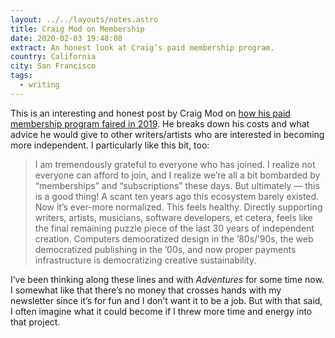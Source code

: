 ```yaml
---
layout: ../../layouts/notes.astro
title: Craig Mod on Membership
date: 2020-02-03 19:48:08
extract: An honest look at Craig’s paid membership program.
country: California
city: San Francisco
tags:
  - writing
---
```


This is an interesting and honest post by Craig Mod on [how his paid membership program faired in 2019](https://craigmod.com/essays/membership_programs/). He breaks down his costs and what advice he would give to other writers/artists who are interested in becoming more independent. I particularly like this bit, too:

> I am tremendously grateful to everyone who has joined. I realize not everyone can afford to join, and I realize we’re all a bit bombarded by “memberships” and “subscriptions” these days. But ultimately — this is a good thing! A scant ten years ago this ecosystem barely existed. Now it’s ever-more normalized. This feels healthy. Directly supporting writers, artists, musicians, software developers, et cetera, feels like the final remaining puzzle piece of the last 30 years of independent creation. Computers democratized design in the ’80s/’90s, the web democratized publishing in the ’00s, and now proper payments infrastructure is democratizing creative sustainability.

I’ve been thinking along these lines and with _Adventures_ for some time now. I somewhat like that there’s no money that crosses hands with my newsletter since it’s for fun and I don’t want it to be a job. But with that said, I often imagine what it could become if I threw more time and energy into that project.
